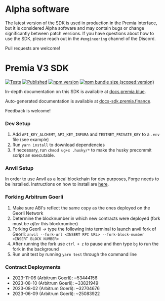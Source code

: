 # Alpha software

The latest version of the SDK is used in production in the Premia Interface,
but it is considered Alpha software and may contain bugs or change significantly between patch versions.
If you have questions about how to use the SDK, please reach out in the `#engineering` channel of the Discord.

Pull requests are welcome!

# Premia V3 SDK

[![Tests](https://github.com/Premian-Labs/v3-sdk/workflows/tests/badge.svg)](https://github.com/Premian-Labs/v3-sdk/actions?query=workflow%3Atests)
[![Published](https://github.com/Premian_Labs/v3-sdk/workflows/publish/badge.svg)](https://github.com/Premian_Labs/v3-sdk/actions?query=workflow%3Apublish)
[![npm version](https://img.shields.io/npm/v/@premia/v3-sdk/latest.svg)](https://www.npmjs.com/package/@premia/v3-sdk/v/latest)
[![npm bundle size (scoped version)](https://img.shields.io/bundlephobia/minzip/@premia/v3-sdk/latest.svg)](https://bundlephobia.com/result?p=@premia/v3-sdk@latest)

In-depth documentation on this SDK is available at [docs.premia.blue](https://docs.premia.blue/).

Auto-generated documentation is available at [docs-sdk.premia.finance](https://docs-sdk.premia.finance/).

Feedback is welcome!

### Dev Setup

1. Add `API_KEY_ALCHEMY`, `API_KEY_INFURA` and `TESTNET_PRIVATE_KEY` to a `.env` file (see example)
2. Run `yarn install` to download dependencies
3. If necessary, run `chmod ug+x .husky/*` to make the husky precommit script an executable.

### Anvil Setup

In order to use Anvil as a local blockchain for dev purposes, Forge needs to be installed. Instructions on how to install are [here](https://mirror.xyz/crisgarner.eth/BhQzl33tthkJJ3Oh2ehAD_2FXGGlMupKlrUUcDk0ALA).

### Forking Arbitrum Goerli

1. Make sure ABI's reflect the same copy as the ones deployed on the Georli Network
2. Determine the blocknumber in which new contracts were deployed (fork must be _after_ this blocknumber)
3. Forking Georli -> type the following into terminal to launch anvil fork of Georli: `anvil --fork-url <INSERT RPC URL> --fork-block-number <INSERT BLOCK NUMBER>`
4. After running the fork use `ctrl + z` to pause and then type `bg` to run the fork in the background
5. Run unit test by running `yarn test` through the command line

### Contract Deployments

- 2023-11-06 (Arbitrum Goerli): ~53444156
- 2023-08-10 (Arbitrum Goerli): ~33821949
- 2023-08-02 (Arbitrum Goerli): ~32704676
- 2023-06-09 (Arbitrum Goerli): ~25083922
